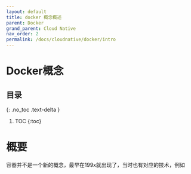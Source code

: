 ```yaml
---
layout: default
title: docker 概念概述
parent: Docker
grand_parent: Cloud Native
nav_order: 2
permalink: /docs/cloudnative/docker/intro
---
```


# Docker概念

## 目录
{: .no_toc .text-delta }

1. TOC
{:toc}

# 概要

容器并不是一个新的概念，最早在199x就出现了，当时也有对应的技术，例如